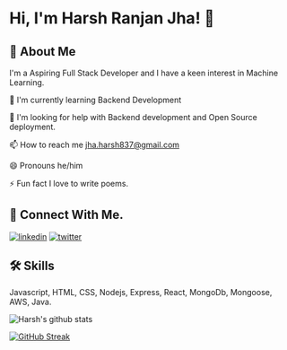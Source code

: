 
# Hi, I'm Harsh Ranjan Jha! 👋




## 🚀 About Me
I'm a Aspiring Full Stack Developer and I have a keen interest in Machine Learning.






🧠 I'm currently learning Backend Development



🤔 I'm looking for help with Backend development and Open Source deployment.



📫 How to reach me jha.harsh837@gmail.com

😄 Pronouns he/him

⚡️ Fun fact I love to write poems.


## 🔗 Connect With Me.

[![linkedin](https://img.shields.io/badge/linkedin-0A66C2?style=for-the-badge&logo=linkedin&logoColor=white)](https://www.linkedin.com/in/harsh-ranjan-jha-b16698238/)
[![twitter](https://img.shields.io/badge/twitter-1DA1F2?style=for-the-badge&logo=twitter&logoColor=white)](https://twitter.com/thattallboy987)


## 🛠 Skills
Javascript, HTML, CSS, Nodejs, Express, React, MongoDb, Mongoose, AWS, Java.

![Harsh's github stats](https://github-readme-stats.vercel.app/api?username=hrjha97)

[![GitHub Streak](https://streak-stats.demolab.com/?user=hrjha97)](https://git.io/streak-stats)

